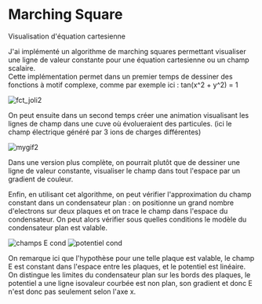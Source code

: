 # Marching Square
Visualisation d'équation cartesienne

J'ai implémenté un algorithme de marching squares permettant visualiser une ligne de valeur constante pour une équation cartesienne ou un champ scalaire.   
Cette implémentation permet dans un premier temps de dessiner des fonctions à motif complexe, comme par exemple ici : tan(x^2 + y^2) = 1

![fct_joli2](https://user-images.githubusercontent.com/83364235/173252789-e3ed160c-9ad3-4be5-a8be-10973554fe09.png)

On peut ensuite dans un second temps créer une animation visualisant les lignes de champ dans une cuve où évolueraient des particules. (ici le champ électrique généré par 3 ions de charges différentes)

![mygif2](https://user-images.githubusercontent.com/83364235/173252849-9b28b426-3f7f-4893-a548-c93e61176173.gif)

Dans une version plus complète, on pourrait plutôt que de dessiner une ligne de valeur constante, visualiser le champ dans tout l'espace par un gradient de couleur.

Enfin, en utilisant cet algorithme, on peut vérifier l'approximation du champ constant dans un condensateur plan : on positionne un grand nombre d'electrons sur deux plaques et on trace le champ dans l'espace du condensateur. On peut alors vérifier sous quelles conditions le modèle du condensateur plan est valable.

![champs E cond](https://user-images.githubusercontent.com/83364235/173253274-9c4a6fba-f585-4f85-abcb-f8f4ac54dd3d.png)
![potentiel cond](https://user-images.githubusercontent.com/83364235/173253280-069c137e-aea3-490b-97f5-5301168579b1.png)

On remarque ici que l'hypothèse pour une telle plaque est valable, le champ E est constant dans l'espace entre les plaques, et le potentiel est linéaire. On distingue les limites du condensateur plan sur les bords des plaques, le potentiel a une ligne isovaleur courbée est non plan, son gradient et donc E n'est donc pas seulement selon l'axe x. 
